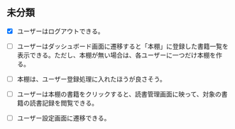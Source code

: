 

## 未分類

- [x] ユーザーはログアウトできる。

- [ ] ユーザーはダッシュボード画面に遷移すると「本棚」に登録した書籍一覧を表示できる。ただし、本棚が無い場合は、各ユーザーに一つだけ本棚を作る。

- [ ] 本棚は、ユーザー登録処理に入れたほうが良さそう。

- [ ] ユーザーは本棚の書籍をクリックすると、読書管理画面に映って、対象の書籍の読書記録を閲覧できる。

- [ ] ユーザー設定画面に遷移できる。

